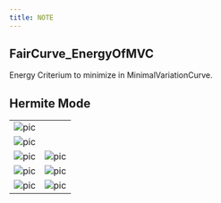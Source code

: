 ```yaml
---
title: NOTE
---
```


## FairCurve_EnergyOfMVC

Energy Criterium to minimize in MinimalVariationCurve.

## Hermite Mode

|                                         |                                         |
| --------------------------------------- | --------------------------------------- |
| ![pic](tmp/po_hermite.png)              |                                         |
| ![pic](tmp/po_hermite_modes_TE_0_0.png) |                                         |
| ![pic](tmp/po_hermite_modes_TE_0_1.png) | ![pic](tmp/po_hermite_modes_TE_1_0.png) |
| ![pic](tmp/po_hermite_modes_TE_0_2.png) | ![pic](tmp/po_hermite_modes_TE_2_0.png) |
| ![pic](tmp/po_hermite_modes_TE_0_3.png) | ![pic](tmp/po_hermite_modes_TE_3_0.png) |
